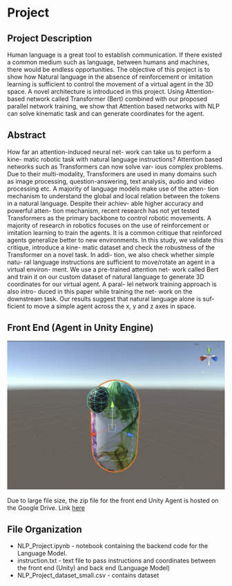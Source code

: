 # Project

<h2>Project Description</h2>
<p>
Human language is a great tool to establish communication. If there existed a common medium such as language, between humans and machines, there would be endless opportunities. The objective of this project is to show how Natural language in the absence of reinforcement or imitation learning is sufficient to control the movement of a virtual agent in the 3D space. A novel architecture is introduced in this project. Using Attention-based network called Transformer (Bert) combined with our proposed parallel network training, we show that Attention based networks with NLP can solve kinematic task and can generate coordinates for the agent. 
</p>



<h2>Abstract</h2>
</p>
How far an attention-induced neural net- work can take us to perform a kine- matic robotic task with natural language instructions? Attention based networks such as Transformers can now solve var- ious complex problems. Due to their multi-modality, Transformers are used in many domains such as image processing, question-answering, text analysis, audio and video processing etc. A majority of language models make use of the atten- tion mechanism to understand the global and local relation between the tokens in a natural language. Despite their achiev- able higher accuracy and powerful atten- tion mechanism, recent research has not yet tested Transformers as the primary backbone to control robotic movements. A majority of research in robotics focuses on the use of reinforcement or imitation learning to train the agents. It is a common critique that reinforced agents generalize better to new environments. In this study, we validate this critique, introduce a kine- matic dataset and check the robustness of the Transformer on a novel task. In addi- tion, we also check whether simple natu- ral language instructions are sufficient to move/rotate an agent in a virtual environ- ment. We use a pre-trained attention net- work called Bert and train it on our custom dataset of natural language to generate 3D coordinates for our virtual agent. A paral- lel network training approach is also intro- duced in this paper while training the net- work on the downstream task. Our results suggest that natural language alone is suf- ficient to move a simple agent across the x, y and z axes in space.
</p>

<h2>Front End (Agent in Unity Engine)</h2>

<img src="./imgs/agent.png">

<p>
Due to large file size, the zip file for the front end Unity Agent is hosted on the Google Drive. Link <a href="">here</a>
</p>


<h2>File Organization </h2>
<p>
<ul>
<li> NLP_Project.ipynb - notebook containing the backend code for the Language Model.
<li> instruction.txt - text file to pass instructions and coordinates between the front end (Unity) and back end (Language Model)
<li> NLP_Project_dataset_small.csv - contains dataset
</ul>
</p>



